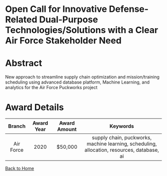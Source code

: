 
Open Call for Innovative Defense-Related Dual-Purpose Technologies/Solutions with a Clear Air Force Stakeholder Need
====================================================================================================================

# Abstract


New approach to streamline supply chain optimization and mission/training scheduling using advanced database platform, Machine Learning, and analytics for the Air Force Puckworks project  

# Award Details

|Branch|Award Year|Award Amount|Keywords|
| :---: | :---: | :---: | :---: |
|Air Force|2020|$50,000|supply chain, puckworks, machine learning, scheduling, allocation, resources, database, ai|
  
  


[Back to Home](https://github.com/chrischow/dod_sbir_awards#1658)